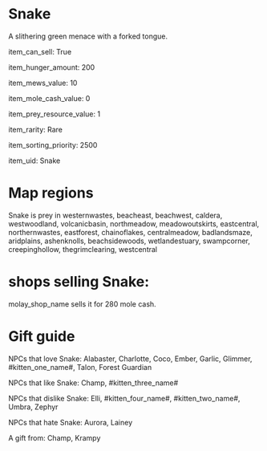 # Snake

A slithering green menace with a forked tongue.

item_can_sell: True

item_hunger_amount: 200

item_mews_value: 10

item_mole_cash_value: 0

item_prey_resource_value: 1

item_rarity: Rare

item_sorting_priority: 2500

item_uid: Snake

# Map regions

Snake is prey in westernwastes, beacheast, beachwest, caldera, westwoodland, volcanicbasin, northmeadow, meadowoutskirts, eastcentral, northernwastes, eastforest, chainoflakes, centralmeadow, badlandsmaze, aridplains, ashenknolls, beachsidewoods, wetlandestuary, swampcorner, creepinghollow, thegrimclearing, westcentral

# shops selling Snake:

molay_shop_name sells it for 280 mole cash.

# Gift guide

NPCs that love Snake: Alabaster, Charlotte, Coco, Ember, Garlic, Glimmer, #kitten_one_name#, Talon, Forest Guardian

NPCs that like Snake: Champ, #kitten_three_name#

NPCs that dislike Snake: Elli, #kitten_four_name#, #kitten_two_name#, Umbra, Zephyr

NPCs that hate Snake: Aurora, Lainey

A gift from: Champ, Krampy